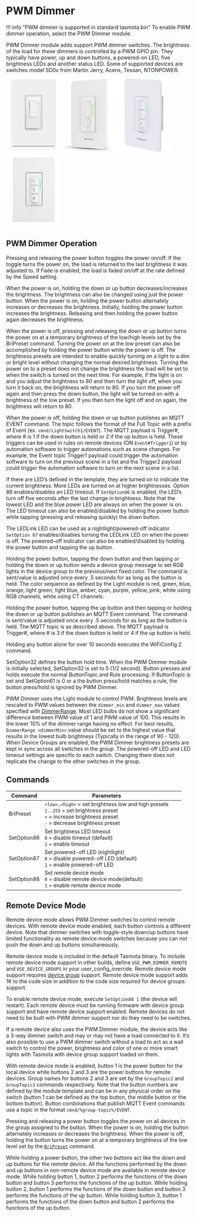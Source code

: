 # PWM Dimmer

!!! info "PWM dimmer is supported in standard tasmota.bin"
      To enable PWM dimmer operation, select the PWM Dimmer module.

PWM Dimmer module adds support PWM dimmer switches. The brightness of the load for these dimmers is controlled by a PWM GPIO pin. They typically have power, up and down buttons, a powered-on LED, five brightness LEDs and another status LED. Some of supported devices are switches model SD0x from Martin Jerry, Acenx, Tessan, NTONPOWER.  

[![Martin Jerry](_media/pwmdimmer1.jpg)](https://www.amazon.com/dp/B07FXYSVR1)[![Acenx](_media/pwmdimmer2.jpg)](https://www.amazon.com/dp/B07V26Q3VD)[![Tessan](_media/pwmdimmer3.jpg)](https://www.amazon.com/dp/B07K67D43J)[![NTONPOWER](_media/pwmdimmer4.jpg)](https://www.amazon.com/dp/B07TTGFWFM)

## PWM Dimmer Operation

Pressing and releasing the power button toggles the power on/off. If the toggle turns the power on, the load is returned to the last brightness it was adjusted to. If Fade is enabled, the load is faded on/off at the rate defined by the Speed setting.

When the power is on, holding the down or up button decreases/increases the brightness. The brightness can also be changed using just the power button. When the power is on, holding the power button alternately increases or decreases the brightness. Initially, holding the power button increases the brightness. Releasing and then holding the power button again decreases the brightness.

When the power is off, pressing and releasing the down or up button turns the power on at a temporary brightness of the low/high levels set by the BriPreset command. Turning the power on at the low preset can also be accomplished by holding the power button while the power is off. The brightness presets are intended to enable quickly turning on a light to a dim or bright level without changing the normal desired brightness. Turning the power on to a preset does not change the brightness the load will be set to when the switch is turned on the next time. For example, if the light is on and you adjust the brightness to 80 and then turn the light off, when you turn it back on, the brightness will return to 80. If you turn the power off again and then press the down button, the light will be turned on with a brightness of the low preset. If you then turn the light off and on again, the brightness will return to 80.

When the power is off, holding the down or up button publishes an MQTT EVENT command. The topic follows the format of the Full Topic with a prefix of Event (ex. `cmnd/LightSwitch1/EVENT`). The MQTT payload is Trigger#, where # is 1 if the down button is held or 2 if the up button is held. These triggers can be used in rules on remote devices  (ON `Event#Trigger1`) or by automation software to trigger automations such as scene changes. For example, the Event topic Trigger1 payload could trigger the automation software to turn on the previous scene in a list and the Trigger2 payload could trigger the automation software to turn on the next scene in a list.

If there are LED’s defined in the template, they are turned on to indicate the current brightness. More LEDs are turned on at higher brightnesses. Option 86 enables/disables an LED timeout. If `SetOption86` is enabled, the LED’s turn off five seconds after the last change in brightness. Note that the lowest LED and the blue power LED are always on when the power is on. The LED timeout can also be enabled/disabled by holding the power button while tapping (pressing and releasing quickly) the down button.

The LEDLink LED can be used as a nightlight/powered-off indicator. `SetOption 87` enables/disables turning the LEDLink LED on when the power is off. The powered-off indicator can also be enabled/disabled by holding the power button and tapping the up button.

Holding the power button, tapping the down button and then tapping or holding the down or up button sends a device group message to set RGB lights in the device group to the previous/next fixed color. The command is sent/value is adjusted once every .5 seconds for as long as the button is held. The color sequence as defined by the Light module is red, green, blue, orange, light green, light blue, amber, cyan, purple, yellow, pink, white using RGB channels, white using CT channels.

Holding the power button, tapping the up button and then tapping or holding the down or up button publishes an MQTT Event command. The command is sent/value is adjusted once every .5 seconds for as long as the button is held. The MQTT topic is as described above. The MQTT payload is Trigger#, where # is 3 if the down button is held or 4 if the up button is held.

Holding any button alone for over 10 seconds executes the WiFiConfig 2 command.

SetOption32 defines the button hold time. When the PWM Dimmer module is initially selected, SetOption32 is set to 5 (1/2 second). Button presses and holds execute the normal ButtonTopic and Rule processing. If ButtonTopic is set and SetOption61 is 0 or a the button press/hold matches a rule, the button press/hold is ignored by PWM Dimmer.

PWM Dimmer uses the Light module to control PWM. Brightness levels are rescaled to PWM values between the `dimmer_min` and `dimmer_max` values specified with [DimmerRange](Commands.md#dimmerrange). Most LED bulbs do not show a significant difference between PWM value of 1 and PWM value of 100. This results in the lower 10% of the dimmer range having no effect. For best results, `DimmerRange <dimmerMin>` value should be set to the highest value that results in the lowest bulb brightness (Typically in the range of 90 - 120). 
When Device Groups are enabled, the PWM Dimmer brightness presets are kept in sync across all switches in the group. The powered-off LED and LED timeout settings are specific to each switch. Changing them does not replicate the change to the other switches in the group.

## Commands

| Command     | Parameters                                                                                                                                   |   |   |
|-------------|----------------------------------------------------------------------------------------------------------------------------------------------|---|---|
| BriPreset   | `<low>,<high>` = set brightness low and high presets<br>`1..255` = set brightness preset<br>`+` = increase brightness preset<br>`-` = decrease brightness preset |   |   |
| SetOption86 | Set brightness LED timeout<br>`0` = disable timeout (default)<br>`1` = enable timeout                                                        |   |   |
| SetOption87 | Set powered-off LED (nightlight)<br>`0` = disable powered-off LED (default)<br>`1` = enable powered-off LED                                  |   |   |
| SetOption88 | Set remote device mode<br>`0` = disable remote device mode(default)<br>`1` = enable remote device mode                                                   |   |   |

## Remote Device Mode

Remote device mode allows PWM Dimmer switches to control remote devices. With remote device mode enabled, each button controls a different device. Note that dimmer switches with toggle-style down/up buttons have limited functionality as remote device mode switches because you can not push the down and up buttons simultaneously.

Remote device mode is included in the default Tasmota binary. To include remote device mode support in other builds, define `USE_PWM_DIMMER_REMOTE` and `USE_DEVICE_GROUPS` in your user_config_override. Remote device mode support requires [device group](Device-Groups.md) support. Remote device mode support adds 1K to the code size in addition to the code size required for device groups support.

To enable remote device mode, execute `SetOption88 1` (the device will restart). Each remote device must be running firmware with device group support and have remote device support enabled. Remote devices do not need to be built with PWM dimmer support nor do they need to be switches.

If a remote device also uses the PWM Dimmer module, the device acts like a 3-way dimmer switch and may or may not have a load connected to it. It’s also possible to use a PWM dimmer switch without a load to act as a wall switch to control the power, brightness and color of one or more smart lights with Tasmota with device group support loaded on them.

With remote device mode is enabled, button 1 is the power button for the local device while buttons 2 and 3 are the power buttons for remote devices. Group names for buttons 2 and 3 are set by the `GroupTopic2` and `GroupTopic3` commands respectively. Note that the button numbers are defined by the module template and can be in any physical order on the switch (button 1 can be defined as the top button, the middle button or the bottom button). Button combinations that publish MQTT Event commands use a topic in the format `cmnd/%group-topic%/EVENT`.

Pressing and releasing a power button toggles the power on all devices in the group assigned to the button. When the power is on, holding the button alternately increases or decreases the brightness. When the power is off, holding the button turns the power on at a temporary brightness of the low level set by the [`BriPreset`](Commands#bripreset) command.

While holding a power button, the other two buttons act like the down and up buttons for the remote device. All the functions performed by the down and up buttons in non-remote device mode are available in remote device mode. While holding button 1, button 2 performs the functions of the down button and button 3 performs the functions of the up button. While holding button 2, button 1 performs the functions of the down button and button 3 performs the functions of the up button. While holding button 3, button 1 performs the functions of the down button and button 2 performs the functions of the up button.
